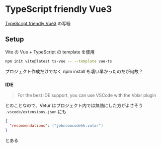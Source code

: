 # TypeScript friendly Vue3

[TypeScript friendly Vue3](https://www.vuemastery.com/courses/typescript-friendly-vue3/introduction-to-the-script-setup-syntax) の写経

## Setup

Vite の Vue + TypeScript の template を使用

```bash
npm init vite@latest ts-vue -- --template vue-ts
```

プロジェクト作成だけでなく npm install も凄い早かったのだが何故？

### IDE

> For the best IDE support, you can use VSCode with the Volar plugin

とのことなので、Vetur はプロジェクト内では無効にした方がよさそう
`.vscode/extensions.json` にも

```json
{
  "recommendations": ["johnsoncodehk.volar"]
}
```

とある
